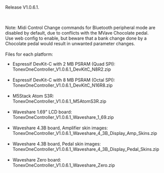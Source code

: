 Release V1.0.6.1.

<br><br>
Note: Midi Control Change commands for Bluetooth peripheral mode are disabled by default, due to conflicts with the MVave Chocolate pedal.<br>
Use web config to enable, but beware that a bank change done by a Chocolate pedal would result in unwanted parameter changes.
<br><br>
Files for each platform:
- Espressif DevKit-C with 2 MB PSRAM (Quad SPI):<br>
TonexOneController_V1.0.6.1_DevKitC_N8R2.zip
<br><br>
- Espressif DevKit-C with 8 MB PSRAM (Octal SPI):<br>
TonexOneController_V1.0.6.1_DevKitC_N16R8.zip
<br><br>
- M5Stack Atom S3R:<br>
TonexOneController_V1.0.6.1_M5AtomS3R.zip
<br><br>
- Waveshare 1.69" LCD board:<br>
TonexOneController_V1.0.6.1_Waveshare_1_69.zip
<br><br>
- Waveshare 4.3B board, Amplifier skin images:<br>
TonexOneController_V1.0.6.1_Waveshare_4_3B_Display_Amp_Skins.zip
<br><br>
- Waveshare 4.3B board, Pedal skin images:<br>
TonexOneController_V1.0.6.1_Waveshare_4_3B_Display_Pedal_Skins.zip
<br><br>
- Waveshare Zero board:<br>
TonexOneController_V1.0.6.1_Waveshare_Zero.zip